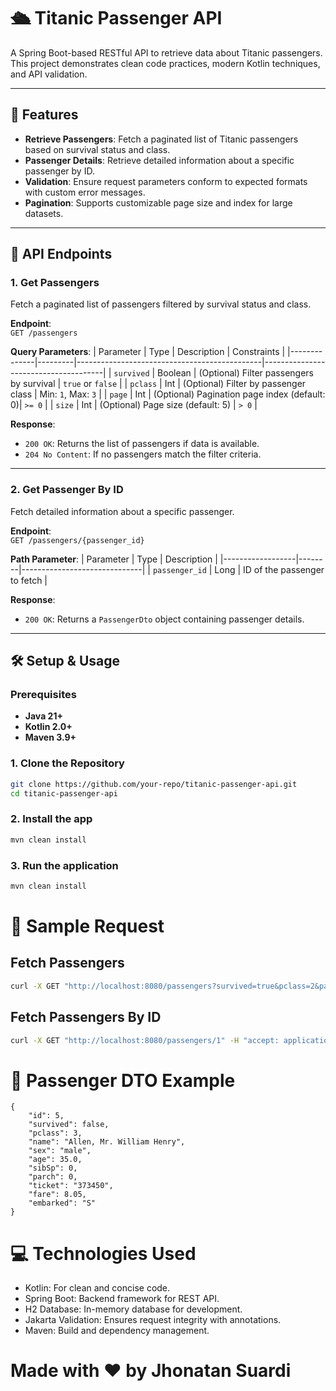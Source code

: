 # 🛳️ Titanic Passenger API
A Spring Boot-based RESTful API to retrieve data about Titanic passengers. This project demonstrates clean code practices, modern Kotlin techniques, and API validation.

---

## **📜 Features**
- **Retrieve Passengers**: Fetch a paginated list of Titanic passengers based on survival status and class.
- **Passenger Details**: Retrieve detailed information about a specific passenger by ID.
- **Validation**: Ensure request parameters conform to expected formats with custom error messages.
- **Pagination**: Supports customizable page size and index for large datasets.

---

## **📂 API Endpoints**

### **1. Get Passengers**
Fetch a paginated list of passengers filtered by survival status and class.

**Endpoint**:  
`GET /passengers`

**Query Parameters**:
| Parameter    | Type    | Description                                  | Constraints                          |
|--------------|---------|----------------------------------------------|--------------------------------------|
| `survived`   | Boolean | (Optional) Filter passengers by survival     | `true` or `false`                   |
| `pclass`     | Int     | (Optional) Filter by passenger class         | Min: `1`, Max: `3`                  |
| `page`       | Int     | (Optional) Pagination page index (default: 0)| `>= 0`                              |
| `size`       | Int     | (Optional) Page size (default: 5)            | `> 0`                               |

**Response**:
- `200 OK`: Returns the list of passengers if data is available.
- `204 No Content`: If no passengers match the filter criteria.

---

### **2. Get Passenger By ID**
Fetch detailed information about a specific passenger.

**Endpoint**:  
`GET /passengers/{passenger_id}`

**Path Parameter**:
| Parameter        | Type   | Description                  |
|------------------|--------|------------------------------|
| `passenger_id`   | Long   | ID of the passenger to fetch |

**Response**:
- `200 OK`: Returns a `PassengerDto` object containing passenger details.

---

## **🛠️ Setup & Usage**

### **Prerequisites**
- **Java 21+**
- **Kotlin 2.0+**
- **Maven 3.9+**

### **1. Clone the Repository**
```bash
git clone https://github.com/your-repo/titanic-passenger-api.git
cd titanic-passenger-api
```
### **2. Install the app**
```bash
mvn clean install
```

### **3. Run the application**
```bash
mvn clean install
```


# 🧪 Sample Request

## Fetch Passengers
```bash
curl -X GET "http://localhost:8080/passengers?survived=true&pclass=2&page=0&size=5" -H "accept: application/json"
```

## Fetch Passengers By ID
```bash
curl -X GET "http://localhost:8080/passengers/1" -H "accept: application/json"```
```

# 🚢 Passenger DTO Example

```
{
	"id": 5,
	"survived": false,
	"pclass": 3,
	"name": "Allen, Mr. William Henry",
	"sex": "male",
	"age": 35.0,
	"sibSp": 0,
	"parch": 0,
	"ticket": "373450",
	"fare": 8.05,
	"embarked": "S"
}
```

# 💻 Technologies Used
- Kotlin: For clean and concise code.
- Spring Boot: Backend framework for REST API.
- H2 Database: In-memory database for development.
- Jakarta Validation: Ensures request integrity with annotations.
- Maven: Build and dependency management.


# Made with ❤️ by Jhonatan Suardi
